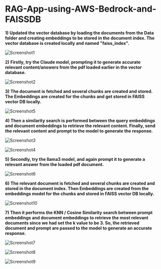 # RAG-App-using-AWS-Bedrock-and-FAISSDB

**1) Updated the vector database by loading the documents from the Data folder and creating embeddings to be stored in the document index. The vector database is created locally and named "faiss_index".**

![Screenshot1](https://github.com/user-attachments/assets/ad1e97bd-8ae4-4f4a-9320-bf65ea55a412)

**2) Firstly, try the Claude model, prompting it to generate accurate relevant content/answers from the pdf loaded earlier in the vector database.**

![Screenshot2](https://github.com/user-attachments/assets/e9a2e422-1abe-4ba7-85f5-015807f460ea)

**3) The document is fetched and several chunks are created and stored. The Embeddings are created for the chunks and get stored in FAISS vector DB locally.**

![Screenshot5](https://github.com/user-attachments/assets/6efaa54f-fa8f-4c86-915c-efb2d2e65903)

**4) Then a similarity search is performed between the query embeddings and document embeddings to retrieve the relevant content. Finally, send the relevant content and prompt to the model to generate the response.**

![Screenshot3](https://github.com/user-attachments/assets/92a5e3b0-0133-48dd-92bc-62255295abf9)

![Screenshot4](https://github.com/user-attachments/assets/b2853c96-795f-4217-aaf4-ac83b0f335d1)

**5) Secondly, try the llama3 model, and again prompt it to generate a relevant answer from the loaded pdf document.**

![Screenshot6](https://github.com/user-attachments/assets/acf9477f-2632-41fe-bb4c-159a1110b987)

**6) The relevant document is fetched and several chunks are created and stored in the document index. Then Embeddings are created from the embeddings model for the chunks and stored in FAISS vector DB locally.**

![Screenshot10](https://github.com/user-attachments/assets/7a121c0d-5ec8-470a-a7bd-af145854c12c)

**7) Then it performs the KNN / Cosine Similarity search between prompt embeddings and document embeddings to retrieve the most relevant documents since we had set the k value to be 3. So, the retrieved document and prompt are passed to the model to generate an accurate response.**

![Screenshot7](https://github.com/user-attachments/assets/bd5b30cb-b6e7-46ed-81b2-5924fc7e9135)

![Screenshot8](https://github.com/user-attachments/assets/ce7abb8c-6ed6-4ab7-a5b5-9610631bf61b)

![Screenshot9](https://github.com/user-attachments/assets/83a5fd10-db78-4c50-bb8e-0ac3243622a2)















